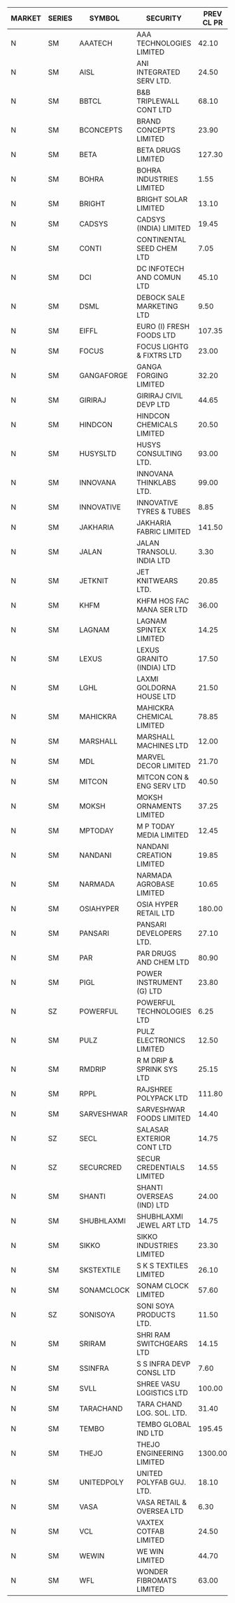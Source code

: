 


| MARKET | SERIES | SYMBOL | SECURITY | PREV CL PR | OPEN PRICE | HIGH PRICE | LOW PRICE | CLOSE PRICE | NET TRDVAL | NET TRDQTY | CORP IND | HI 52 WK | LO 52 WK |
| ----- | ----- | ----- | ----- | ----- | ----- | ----- | ----- | ----- | ----- | ----- | ----- | ----- | ----- |
| N | SM | AAATECH | AAA TECHNOLOGIES LIMITED | 42.10 | 42.05 | 42.05 | 42.00 | 42.00 | 378300.00 | 9000 |  | 48.00 | 42.00 |
| N | SM | AISL | ANI INTEGRATED SERV LTD. | 24.50 | 24.40 | 25.55 | 24.00 | 24.15 | 1041420.00 | 42000 |  | 26.95 | 14.30 |
| N | SM | BBTCL | B&B TRIPLEWALL CONT LTD | 68.10 | 68.00 | 68.00 | 68.00 | 68.00 | 204000.00 | 3000 |  | 72.60 | 27.20 |
| N | SM | BCONCEPTS | BRAND CONCEPTS LIMITED | 23.90 | 22.85 | 24.95 | 22.75 | 22.75 | 847650.00 | 36000 |  | 32.05 | 13.70 |
| N | SM | BETA | BETA DRUGS LIMITED | 127.30 | 123.00 | 123.00 | 121.05 | 121.05 | 587560.00 | 4800 |  | 140.80 | 37.00 |
| N | SM | BOHRA | BOHRA INDUSTRIES LIMITED | 1.55 | 1.55 | 1.60 | 1.55 | 1.60 | 6300.00 | 4000 |  | 2.00 | .35 |
| N | SM | BRIGHT | BRIGHT SOLAR LIMITED | 13.10 | 12.50 | 13.55 | 12.50 | 13.55 | 595050.00 | 45000 |  | 14.50 | 4.70 |
| N | SM | CADSYS | CADSYS (INDIA) LIMITED | 19.45 | 20.00 | 20.40 | 20.00 | 20.40 | 121600.00 | 6000 |  | 30.15 | 15.50 |
| N | SM | CONTI | CONTINENTAL SEED CHEM LTD | 7.05 | 6.70 | 6.75 | 6.70 | 6.70 | 67159.95 | 9999 |  | 39.45 | 5.55 |
| N | SM | DCI | DC INFOTECH AND COMUN LTD | 45.10 | 45.05 | 45.05 | 45.05 | 45.05 | 405450.00 | 9000 |  | 45.50 | 39.00 |
| N | SM | DSML | DEBOCK SALE MARKETING LTD | 9.50 | 9.05 | 9.05 | 9.05 | 9.05 | 54300.00 | 6000 |  | 21.95 | 3.50 |
| N | SM | EIFFL | EURO (I) FRESH FOODS LTD | 107.35 | 107.15 | 116.35 | 107.15 | 108.45 | 531120.00 | 4800 |  | 129.40 | 64.80 |
| N | SM | FOCUS | FOCUS LIGHTG & FIXTRS LTD | 23.00 | 22.00 | 22.95 | 22.00 | 22.95 | 134850.00 | 6000 |  | 34.30 | 15.50 |
| N | SM | GANGAFORGE | GANGA FORGING LIMITED | 32.20 | 32.75 | 32.95 | 32.75 | 32.85 | 525600.00 | 16000 |  | 34.70 | 8.70 |
| N | SM | GIRIRAJ | GIRIRAJ CIVIL DEVP LTD | 44.65 | 46.50 | 46.85 | 46.50 | 46.65 | 112020.00 | 2400 |  | 47.05 | 20.95 |
| N | SM | HINDCON | HINDCON CHEMICALS LIMITED | 20.50 | 22.00 | 24.00 | 22.00 | 23.60 | 564800.00 | 24000 |  | 27.00 | 8.05 |
| N | SM | HUSYSLTD | HUSYS CONSULTING LTD. | 93.00 | 88.50 | 97.50 | 88.50 | 93.00 | 558000.00 | 6000 |  | 131.85 | 20.50 |
| N | SM | INNOVANA | INNOVANA THINKLABS LTD. | 99.00 | 95.00 | 98.95 | 94.05 | 94.05 | 860100.00 | 9000 |  | 125.00 | 70.25 |
| N | SM | INNOVATIVE | INNOVATIVE TYRES & TUBES | 8.85 | 8.45 | 8.60 | 8.45 | 8.50 | 740400.00 | 87000 |  | 10.35 | 5.40 |
| N | SM | JAKHARIA | JAKHARIA FABRIC LIMITED | 141.50 | 140.00 | 140.00 | 140.00 | 140.00 | 5040000.00 | 36000 |  | 185.00 | 140.00 |
| N | SM | JALAN | JALAN TRANSOLU. INDIA LTD | 3.30 | 3.45 | 3.45 | 3.45 | 3.45 | 10350.00 | 3000 |  | 5.90 | 2.75 |
| N | SM | JETKNIT | JET KNITWEARS LTD. | 20.85 | 19.85 | 19.90 | 19.85 | 19.85 | 238425.00 | 12000 |  | 29.15 | 19.00 |
| N | SM | KHFM | KHFM HOS FAC MANA SER LTD | 36.00 | 36.50 | 36.50 | 36.50 | 36.50 | 219000.00 | 6000 |  | 42.50 | 22.20 |
| N | SM | LAGNAM | LAGNAM SPINTEX LIMITED | 14.25 | 14.95 | 14.95 | 14.95 | 14.95 | 44850.00 | 3000 |  | 19.65 | 6.60 |
| N | SM | LEXUS | LEXUS GRANITO (INDIA) LTD | 17.50 | 18.00 | 18.00 | 18.00 | 18.00 | 18000.00 | 1000 |  | 22.50 | 4.55 |
| N | SM | LGHL | LAXMI GOLDORNA HOUSE LTD | 21.50 | 20.00 | 20.00 | 20.00 | 20.00 | 480000.00 | 24000 |  | 21.50 | 12.50 |
| N | SM | MAHICKRA | MAHICKRA CHEMICAL LIMITED | 78.85 | 79.00 | 79.00 | 78.90 | 78.90 | 236850.00 | 3000 |  | 89.00 | 70.00 |
| N | SM | MARSHALL | MARSHALL MACHINES LTD | 12.00 | 11.40 | 11.40 | 11.40 | 11.40 | 34200.00 | 3000 |  | 16.50 | 4.85 |
| N | SM | MDL | MARVEL DECOR LIMITED | 21.70 | 22.75 | 22.75 | 22.75 | 22.75 | 45500.00 | 2000 |  | 28.20 | 16.50 |
| N | SM | MITCON | MITCON CON & ENG SERV LTD | 40.50 | 40.50 | 40.50 | 40.50 | 40.50 | 405000.00 | 10000 |  | 41.50 | 36.50 |
| N | SM | MOKSH | MOKSH ORNAMENTS LIMITED | 37.25 | 37.75 | 40.90 | 37.75 | 40.65 | 598950.00 | 15000 |  | 42.50 | 21.00 |
| N | SM | MPTODAY | M P TODAY MEDIA LIMITED | 12.45 | 12.50 | 12.50 | 11.90 | 11.90 | 48800.00 | 4000 |  | 21.50 | 9.70 |
| N | SM | NANDANI | NANDANI CREATION LIMITED | 19.85 | 20.80 | 20.80 | 20.80 | 20.80 | 104000.00 | 5000 |  | 24.30 | 7.65 |
| N | SM | NARMADA | NARMADA AGROBASE LIMITED | 10.65 | 10.15 | 10.15 | 10.15 | 10.15 | 73080.00 | 7200 |  | 28.00 | 10.15 |
| N | SM | OSIAHYPER | OSIA HYPER RETAIL LTD | 180.00 | 167.00 | 180.00 | 160.00 | 180.00 | 331620.00 | 2000 |  | 325.00 | 153.80 |
| N | SM | PANSARI | PANSARI DEVELOPERS LTD. | 27.10 | 28.25 | 28.25 | 28.25 | 28.25 | 339000.00 | 12000 |  | 28.25 | 21.90 |
| N | SM | PAR | PAR DRUGS AND CHEM LTD | 80.90 | 84.90 | 84.90 | 84.00 | 84.00 | 1184900.00 | 14000 |  | 84.90 | 26.20 |
| N | SM | PIGL | POWER INSTRUMENT (G) LTD | 23.80 | 24.95 | 24.95 | 24.95 | 24.95 | 598800.00 | 24000 |  | 24.95 | 8.40 |
| N | SZ | POWERFUL | POWERFUL TECHNOLOGIES LTD | 6.25 | 5.95 | 5.95 | 5.95 | 5.95 | 11900.00 | 2000 |  | 7.55 | 5.95 |
| N | SM | PULZ | PULZ ELECTRONICS LIMITED | 12.50 | 12.90 | 12.90 | 12.90 | 12.90 | 51600.00 | 4000 |  | 17.00 | 9.20 |
| N | SM | RMDRIP | R M DRIP & SPRINK SYS LTD | 25.15 | 24.75 | 24.75 | 24.75 | 24.75 | 49500.00 | 2000 |  | 63.00 | 14.65 |
| N | SM | RPPL | RAJSHREE POLYPACK LTD | 111.80 | 107.15 | 107.15 | 106.25 | 106.25 | 638900.00 | 6000 |  | 121.00 | 47.75 |
| N | SM | SARVESHWAR | SARVESHWAR FOODS LIMITED | 14.40 | 15.00 | 15.10 | 15.00 | 15.00 | 168160.00 | 11200 |  | 15.10 | 8.45 |
| N | SZ | SECL | SALASAR EXTERIOR CONT LTD | 14.75 | 15.45 | 15.45 | 15.45 | 15.45 | 46350.00 | 3000 |  | 15.45 | 11.95 |
| N | SZ | SECURCRED | SECUR CREDENTIALS LIMITED | 14.55 | 14.05 | 15.25 | 13.85 | 15.25 | 87150.00 | 6000 |  | 19.85 | 13.85 |
| N | SM | SHANTI | SHANTI OVERSEAS (IND) LTD | 24.00 | 24.00 | 24.00 | 24.00 | 24.00 | 108000.00 | 4500 |  | 24.65 | 14.00 |
| N | SM | SHUBHLAXMI | SHUBHLAXMI JEWEL ART LTD | 14.75 | 14.75 | 14.85 | 14.75 | 14.80 | 44400.00 | 3000 |  | 39.85 | 12.05 |
| N | SM | SIKKO | SIKKO INDUSTRIES LIMITED | 23.30 | 21.55 | 21.55 | 21.55 | 21.55 | 86200.00 | 4000 |  | 33.80 | 18.00 |
| N | SM | SKSTEXTILE | S K S TEXTILES LIMITED | 26.10 | 25.50 | 25.50 | 25.50 | 25.50 | 51000.00 | 2000 |  | 48.90 | 22.10 |
| N | SM | SONAMCLOCK | SONAM CLOCK LIMITED | 57.60 | 57.45 | 57.45 | 57.00 | 57.15 | 514800.00 | 9000 |  | 65.00 | 30.80 |
| N | SZ | SONISOYA | SONI SOYA PRODUCTS LTD. | 11.50 | 10.95 | 10.95 | 10.95 | 10.95 | 65700.00 | 6000 |  | 14.30 | 10.95 |
| N | SM | SRIRAM | SHRI RAM SWITCHGEARS LTD | 14.15 | 14.50 | 14.85 | 14.45 | 14.45 | 439200.00 | 30000 |  | 15.10 | 11.20 |
| N | SM | SSINFRA | S S INFRA DEVP CONSL LTD | 7.60 | 7.95 | 7.95 | 7.95 | 7.95 | 47700.00 | 6000 |  | 14.30 | 5.65 |
| N | SM | SVLL | SHREE VASU LOGISTICS LTD | 100.00 | 100.00 | 100.00 | 98.00 | 98.00 | 198000.00 | 2000 |  | 100.70 | 70.00 |
| N | SM | TARACHAND | TARA CHAND LOG. SOL. LTD. | 31.40 | 33.75 | 33.75 | 31.75 | 31.90 | 258800.00 | 8000 |  | 42.75 | 21.10 |
| N | SM | TEMBO | TEMBO GLOBAL IND LTD | 195.45 | 195.10 | 205.80 | 190.00 | 196.60 | 9861000.00 | 50000 |  | 260.80 | 115.00 |
| N | SM | THEJO | THEJO ENGINEERING LIMITED | 1300.00 | 1281.00 | 1300.00 | 1280.00 | 1281.00 | 514200.00 | 400 |  | 1469.00 | 350.55 |
| N | SM | UNITEDPOLY | UNITED POLYFAB GUJ. LTD. | 18.10 | 19.00 | 19.00 | 19.00 | 19.00 | 171000.00 | 9000 |  | 59.75 | 5.95 |
| N | SM | VASA | VASA RETAIL & OVERSEA LTD | 6.30 | 6.00 | 6.00 | 6.00 | 6.00 | 24000.00 | 4000 |  | 7.80 | 5.00 |
| N | SM | VCL | VAXTEX COTFAB LIMITED | 24.50 | 24.00 | 24.00 | 23.30 | 23.30 | 283800.00 | 12000 |  | 27.35 | 15.20 |
| N | SM | WEWIN | WE WIN LIMITED | 44.70 | 46.90 | 46.90 | 46.90 | 46.90 | 328300.00 | 7000 |  | 88.00 | 35.15 |
| N | SM | WFL | WONDER FIBROMATS LIMITED | 63.00 | 64.00 | 64.00 | 64.00 | 64.00 | 102400.00 | 1600 |  | 88.90 | 42.70 |



